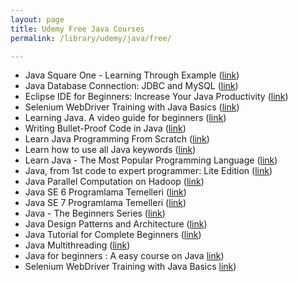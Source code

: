 ```yaml
---
layout: page
title: Udemy Free Java Courses
permalink: /library/udemy/java/free/

---
```


<ul>
<li>Java Square One - Learning Through Example (<a href="https://www.udemy.com/java-square-one-a-concise-course-with-examples/">link</a>)</li>
<li>Java Database Connection: JDBC and MySQL  (<a href="https://www.udemy.com/how-to-connect-java-jdbc-to-mysql/">link</a>)</li>
<li>Eclipse IDE for Beginners: Increase Your Java Productivity (<a href="https://www.udemy.com/luv2code-eclipse-ide-for-beginners/">link</a>)</li>
<li>Selenium WebDriver Training with Java Basics (<a href="https://www.udemy.com/selenium-training/">link</a>)</li>
<li>Learning Java. A video guide for beginners (<a href="https://www.udemy.com/java-tutorial-video/">link</a>)</li>
<li>Writing Bullet-Proof Code in Java (<a href="https://www.udemy.com/writing-bullet-proof-code-in-java/">link</a>)</li>
<li>Learn Java Programming From Scratch (<a href="https://www.udemy.com/learn-java-programming-from-scratch/">link</a>)</li>
<li>Learn how to use all Java keywords (<a href="https://www.udemy.com/learn-how-to-use-all-50-java-keywords/">link</a>)</li>
<li>Learn Java - The Most Popular Programming Language  (<a href="https://www.udemy.com/learn-java-the-most-popular-programming-language/">link</a>)</li>
<li>Java, from 1st code to expert programmer: Lite Edition (<a href="https://www.udemy.com/java-online-tutorials/">link</a>)</li>
<li>Java Parallel Computation on Hadoop (<a href="https://www.udemy.com/java-parallel-computation-on-hadoop-in-4-hours/">link</a>)</li>
<li>Java SE 6 Programlama Temelleri  (<a href="https://www.udemy.com/temel-java-egitim-dersleri/">link</a>)</li>
<li>Java SE 7 Programlama Temelleri (<a href="https://www.udemy.com/java-se-standard-edition/">link</a>)</li>
<li>Java - The Beginners Series (<a href="https://www.udemy.com/java-the-beginners-series/">link</a>)</li>
<li>Java Design Patterns and Architecture (<a href="https://www.udemy.com/java-design-patterns-tutorial/">link</a>)</li>
<li>Java Tutorial for Complete Beginners (<a href="https://www.udemy.com/java-tutorial/">link</a>)</li>
<li>Java Multithreading  (<a href="https://www.udemy.com/java-multithreading/">link</a>)</li>
<li>Java for beginners : A easy course on Java <a href="https://www.udemy.com/java-easy-tutorial/">link</a>)</li>
<li>Selenium WebDriver Training with Java Basics <a href="https://www.udemy.com/selenium-training/">link</a>)</li>
</ul>
